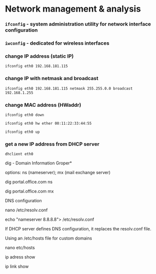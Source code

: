 # Network management & analysis

### `ifconfig` - system administration utility for network interface configuration

### `iwconfig` - dedicated for wireless interfaces 

### change IP address (static IP) 

`ifconfig eth0 192.168.181.115`  

### change IP with netmask and broadcast 

`ifconfig eth0 192.168.181.115 netmask 255.255.0.0 broadcast 192.168.1.255` 

### change MAC address (HWaddr) 

`ifconfig eth0 down` 

`ifconfig eth0 hw ether 00:11:22:33:44:55` 

`ifconfig eth0 up `

### get a new IP address from DHCP server 

`dhclient eth0 `

 

 

 

 

 

 

 

 

 

dig - Domain Information Groper* 

options: ns (nameserver); mx (mail exchange server) 

 

dig portal.office.com ns 

dig portal.office.com mx 

 

 

DNS configuration 

 

nano /etc/resolv.conf 

echo "nameserver 8.8.8.8"> /etc/resolv.conf 

 

If DHCP server defines DNS configuration, it replaces the resolv.conf file. 

 

 

Using an /etc/hosts file for custom domains 

 

nano etc/hosts 

 

 

ip adress show  

                                                                                               

 

 

ip link show  